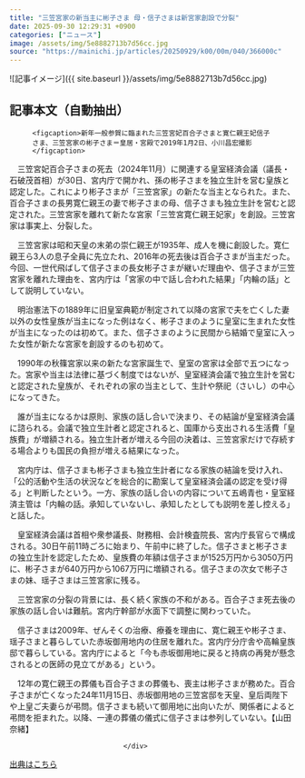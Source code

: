 ```yaml
---
title: "三笠宮家の新当主に彬子さま 母・信子さまは新宮家創設で分裂"
date: 2025-09-30 12:29:31 +0900
categories: ["ニュース"]
image: /assets/img/5e8882713b7d56cc.jpg
source: "https://mainichi.jp/articles/20250929/k00/00m/040/366000c"
---
```


![記事イメージ]({{ site.baseurl }}/assets/img/5e8882713b7d56cc.jpg)

## 記事本文（自動抽出）
<div><section class="articledetail-body" id="articledetail-body">




<div class="articledetail-image-left">
  <figure>
    
    <figcaption>新年一般参賀に臨まれた三笠宮妃百合子さまと寛仁親王妃信子さま、三笠宮家の彬子さま＝皇居・宮殿で2019年1月2日、小川昌宏撮影</figcaption>
    
  </figure>
</div>

<p>　三笠宮妃百合子さまの死去（2024年11月）に関連する皇室経済会議（議長・石破茂首相）が30日、宮内庁で開かれ、孫の彬子さまを独立生計を営む皇族と認定した。これにより彬子さまが「三笠宮家」の新たな当主となられた。また、百合子さまの長男寛仁親王の妻で彬子さまの母、信子さまも独立生計を営むと認定された。三笠宮家を離れて新たな宮家「三笠宮寛仁親王妃家」を創設。三笠宮家は事実上、分裂した。</p>





<p>　三笠宮家は昭和天皇の末弟の崇仁親王が1935年、成人を機に創設した。寛仁親王ら3人の息子全員に先立たれ、2016年の死去後は百合子さまが当主だった。今回、一世代飛ばして信子さまの長女彬子さまが継いだ理由や、信子さまが三笠宮家を離れた理由を、宮内庁は「宮家の中で話し合われた結果」「内輪の話」として説明していない。</p>

	


<p>　明治憲法下の1889年に旧皇室典範が制定されて以降の宮家で夫を亡くした妻以外の女性皇族が当主になった例はなく、彬子さまのように皇室に生まれた女性が当主になったのは初めて。また、信子さまのように民間から結婚で皇室に入った女性が新たな宮家を創設するのも初めて。</p>

<p>　1990年の秋篠宮家以来の新たな宮家誕生で、皇室の宮家は全部で五つになった。宮家や当主は法律に基づく制度ではないが、皇室経済会議で独立生計を営むと認定された皇族が、それぞれの家の当主として、生計や祭祀（さいし）の中心になってきた。</p>

	


<p>　誰が当主になるかは原則、家族の話し合いで決まり、その結論が皇室経済会議に諮られる。会議で独立生計者と認定されると、国庫から支出される生活費「皇族費」が増額される。独立生計者が増える今回の決着は、三笠宮家だけで存続する場合よりも国民の負担が増える結果になった。</p>

<p>　宮内庁は、信子さまも彬子さまも独立生計者になる家族の結論を受け入れ、「公的活動や生活の状況などを総合的に勘案して皇室経済会議の認定を受け得る」と判断したという。一方、家族の話し合いの内容について五嶋青也・皇室経済主管は「内輪の話。承知していないし、承知したとしても説明を差し控える」と話した。</p>

	


<p>　皇室経済会議は首相や衆参議長、財務相、会計検査院長、宮内庁長官らで構成される。30日午前11時ごろに始まり、午前中に終了した。信子さまと彬子さまの独立生計を認定したため、皇族費の年額は信子さまが1525万円から3050万円に、彬子さまが640万円から1067万円に増額される。信子さまの次女で彬子さまの妹、瑶子さまは三笠宮家に残る。</p>

<p>　三笠宮家の分裂の背景には、長く続く家族の不和がある。百合子さま死去後の家族の話し合いは難航。宮内庁幹部が水面下で調整に関わっていた。</p>

	


<p>　信子さまは2009年、ぜんそくの治療、療養を理由に、寛仁親王や彬子さま、瑶子さまと暮らしていた赤坂御用地内の住居を離れた。宮内庁分庁舎や高輪皇族邸で暮らしている。宮内庁によると「今も赤坂御用地に戻ると持病の再発が懸念されるとの医師の見立てがある」という。</p>

<p>　12年の寛仁親王の葬儀も百合子さまの葬儀も、喪主は彬子さまが務めた。百合子さまが亡くなった24年11月15日、赤坂御用地の三笠宮邸を天皇、皇后両陛下や上皇ご夫妻らが弔問。信子さまも続いて御用地に出向いたが、関係者によると弔問を拒まれた。以降、一連の葬儀の儀式に信子さまは参列していない。【山田奈緒】</p>


</section>






								</div>

[出典はこちら](https://mainichi.jp/articles/20250929/k00/00m/040/366000c)
